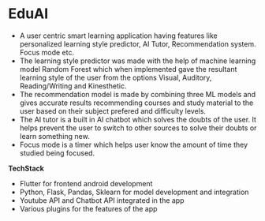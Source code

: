 # EduAI

- A user centric smart learning application having features like personalized learning style predictor, AI Tutor, Recommendation system. Focus mode etc. <br>
- The learning style predictor was made with the help of machine learning model Random Forest which when implemented gave the resultant learning style of the user from the options Visual, Auditory, Reading/Writing and Kinesthetic.<br>
- The recommendation model is made by combining three ML models and gives accurate results recommending courses and study material to the user based on their subject prefered and difficulty levels.<br>
- The AI tutor is a built in AI chatbot which solves the doubts of the user. It helps prevent the user to switch to other sources to solve their doubts or learn something new. <br>
- Focus mode is a timer which helps user know the amount of time they studied being focused. <br>

**TechStack** 

- Flutter for frontend android development <br>
- Python, Flask, Pandas, Sklearn for model development and integration<br>
- Youtube API and Chatbot API integrated in the app<br>
- Various plugins for the features of the app<br>

